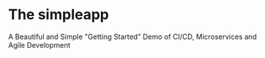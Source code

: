 # The simpleapp
A Beautiful and Simple "Getting Started" Demo of CI/CD, Microservices and Agile Development